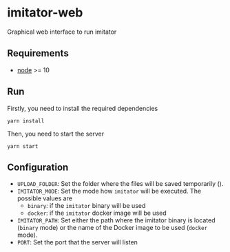 # imitator-web

Graphical web interface to run imitator

## Requirements

- [node](https://nodejs.org/en/) >= 10

## Run

Firstly, you need to install the required dependencies

```
yarn install
```

Then, you need to start the server

```
yarn start
```

## Configuration

- `UPLOAD_FOLDER`: Set the folder where the files will be saved temporarily ().
- `IMITATOR_MODE`: Set the mode how `imitator` will be executed. The possible values are
  - `binary`: if the `imitator` binary will be used
  - `docker`: if the `imitator` docker image will be used
- `IMITATOR_PATH`: Set either the path where the imitator binary is located (`binary` mode) or the name of the Docker image to be used (`docker` mode).
- `PORT`: Set the port that the server will listen

